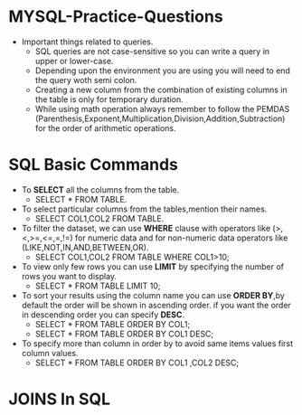 # MYSQL-Practice-Questions
  * Important things related to queries.
     * SQL queries are not case-sensitive so you can write a query in upper or lower-case.
     * Depending upon the environment you are using you will need to end the query woth semi colon.
     * Creating a new column from the combination of existing columns in the table is only for temporary duration.
     * While using math operation always remember to follow the PEMDAS (Parenthesis,Exponent,Multiplication,Division,Addition,Subtraction) for the order of arithmetic operations.
  

# SQL Basic Commands
  * To **SELECT** all the columns from the table.
      * SELECT * FROM TABLE.
  * To select particular columns from the tables,mention their names.
      * SELECT COL1,COL2 FROM TABLE.
  * To filter the dataset, we can use **WHERE** clause with operators like (>,<,>=,<=,=,!=) for numeric data and for non-numeric data operators like (LIKE,NOT,IN,AND,BETWEEN,OR).
      * SELECT COL1,COL2 FROM TABLE WHERE COL1>10;
  * To view only few rows you can use **LIMIT** by specifying the number of rows you want to display.
      * SELECT * FROM TABLE LIMIT 10;
  * To sort your results using the column name you can use **ORDER BY**,by default the order will be shown in ascending order. if you want the order in descending order you can specify **DESC**.
      * SELECT * FROM TABLE ORDER BY COL1;
      * SELECT * FROM TABLE ORDER BY COL1 DESC;
   * To specify more than column in order by to avoid same items values first column values.
      * SELECT * FROM TABLE ORDER BY COL1 ,COL2 DESC;


# JOINS In SQL


 
